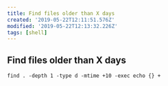 ```yaml
---
title: Find files older than X days
created: '2019-05-22T12:11:51.576Z'
modified: '2019-05-22T12:13:32.226Z'
tags: [shell]
---
```


## Find files older than X days

```
find . -depth 1 -type d -mtime +10 -exec echo {} +
```
